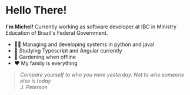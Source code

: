 # Hello There!
**I'm Michel!**
Currently working as software developer at IBC in Ministry Education of Brazil's Federal Government.

- 👨‍💻 Managing and developing systems in python and java!
- 📖 Studying Typescript and Angular currently
- 🌱 Gardening when offline
- ❤️ My family is everything

> *Compare yourself to who you were yesterday. Not to who someone else is today <br />
>                                                                  J. Peterson*
